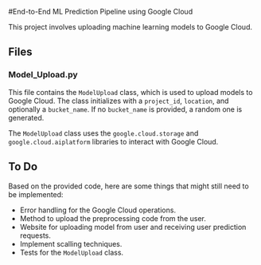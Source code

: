 #End-to-End ML Prediction Pipeline using Google Cloud

This project involves uploading machine learning models to Google Cloud.

## Files

### Model_Upload.py

This file contains the `ModelUpload` class, which is used to upload models to Google Cloud. The class initializes with a `project_id`, `location`, and optionally a `bucket_name`. If no `bucket_name` is provided, a random one is generated.

The `ModelUpload` class uses the `google.cloud.storage` and `google.cloud.aiplatform` libraries to interact with Google Cloud.

## To Do

Based on the provided code, here are some things that might still need to be implemented:

- Error handling for the Google Cloud operations.
- Method to upload the preprocessing code from the user.
- Website for uploading model from user and receiving user prediction requests.
- Implement scalling techniques.
- Tests for the `ModelUpload` class.
